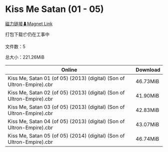 # Kiss Me Satan (01 - 05)

[磁力链接⬇Magnet Link](magnet:?xt=urn:btih:27c53063c998e03a23ab3ef1171512828fd78eef&dn=Kiss%20Me%20Satan%20%2801%20-%2005%29)

打包下载📦仍在工事中

文件数：5

总大小：221.26MiB

Online | Download
--- | ---
Kiss Me, Satan 01 (of 05) (2013) (digital) (Son of Ultron-Empire).cbr | 46.73MiB
Kiss Me, Satan 02 (of 05) (2013) (digital) (Son of Ultron-Empire).cbr | 41.90MiB
Kiss Me, Satan 03 (of 05) (2013) (digital) (Son of Ultron-Empire).cbr | 42.83MiB
Kiss Me, Satan 04 (of 05) (2013) (digital) (Son of Ultron-Empire).cbr | 43.07MiB
Kiss Me, Satan 05 (of 05) (2014) (digital) (Son of Ultron-Empire).cbr | 46.74MiB